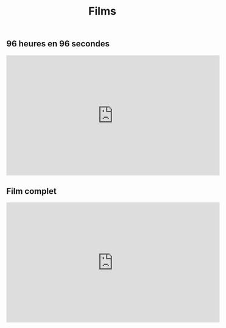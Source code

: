 ﻿---
title: "Films"
permalink: /96h-2018/films/
sidebar:
  nav: "96h_2018"
---

## 96 heures en 96 secondes

<iframe width="560" height="315" src="https://www.youtube.com/embed/-tIfHguhbYE?rel=0" frameborder="0" allow="autoplay; encrypted-media" allowfullscreen></iframe>

## Film complet

<iframe width="560" height="315" src="https://www.youtube.com/embed/noOB4N_qLbs?rel=0&amp;start=230" frameborder="0" allow="autoplay; encrypted-media" allowfullscreen></iframe>

